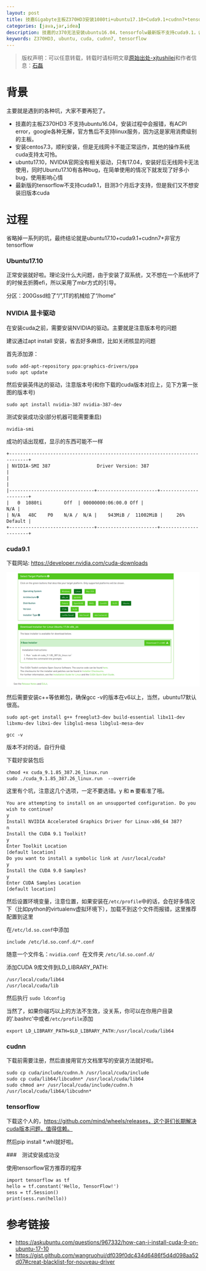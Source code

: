 ```yaml
---
layout: post
title: 技嘉Gigabyte主板Z370HD3安装1080ti+ubuntu17.10+Cuda9.1+cudnn7+tensorflow
categories: [java,jar,idea]
description: 技嘉的z370无法安装ubuntu16.04，tensorfolw最新版不支持cuda9.1，各种坑导致的错误
keywords: Z370HD3, ubuntu, cuda, cudnn7, tensorflow
---
```



> 版权声明：可以任意转载，转载时请标明文章[原始出处-xjtushilei](http://www.xjtushilei.com/2018/01/19/tensorflowcuda9.1/)和作者信息：[石磊](http://www.xjtushilei.com/about/)      


# 背景

主要就是遇到的各种坑，大家不要再犯了。

- 技嘉的主板Z370HD3 不支持ubuntu16.04，安装过程中会报错，有ACPI error，google各种无解，官方售后不支持linux服务，因为这是家用消费级别的主板。
- 安装centos7.3，顺利安装，但是无线网卡不能正常运作，其他的操作系统cuda支持太可怜。
- ubuntu17.10，NVIDIA官网没有相关驱动，只有17.04，安装好后无线网卡无法使用，同时Ubuntu17.10有各种bug，在简单使用的情况下就发现了好多小bug，使用影响心情
- 最新版的tensorflow不支持cuda9.1，目测3个月后才支持，但是我们又不想安装旧版本cuda

# 过程

省略掉一系列的坑，最终结论就是ubuntu17.10+cuda9.1+cudnn7+非官方tensorflow

### Ubuntu17.10

正常安装就好啦。理论没什么大问题，由于安装了双系统，又不想在一个系统坏了的时候去折腾efi，所以采用了mbr方式的引导。

分区：200Gssd给了“/”,1T的机械给了“/home”



### NVIDIA 显卡驱动

在安装cuda之前，需要安装NVIDIA的驱动。主要就是注意版本号的问题


建议通过apt install 安装，省去好多麻烦，比如关闭核显的问题

首先添加源：
```
sudo add-apt-repository ppa:graphics-drivers/ppa
sudo apt update
```
然后安装英伟达的驱动，注意版本号(和你下载的cuda版本对应上，见下方第一张图的版本号)

```
sudo apt install nvidia-387 nvidia-387-dev
```

测试安装成功没(部分机器可能需要重启)
```
nvidia-smi
```

成功的话出现框，显示的东西可能不一样

```
+-----------------------------------------------------------------------------+
| NVIDIA-SMI 387                 Driver Version: 387                    |
|                                                                             |
|-------------------------------+----------------------+----------------------+
|   0  1080ti        Off  | 00000000:06:00.0 Off |                  N/A |
| N/A   48C    P0    N/A /  N/A |    943MiB /  11002MiB |     26%      Default |
+-------------------------------+----------------------+----------------------+
```

### cuda9.1

下载网站: https://developer.nvidia.com/cuda-downloads

![cuda9](/images/blog/tensorflowcuda9.1/1.png)

然后需要安装c++等依赖包，确保gcc -v的版本在v6以上，当然，ubuntu17默认很高。

```
sudo apt-get install g++ freeglut3-dev build-essential libx11-dev libxmu-dev libxi-dev libglu1-mesa libglu1-mesa-dev
```

```
gcc -v
```
版本不对的话，自行升级

下载好安装包后

```
chmod +x cuda_9.1.85_387.26_linux.run 
sudo ./cuda_9.1.85_387.26_linux.run  --override
```

这里有个坑，注意这几个选项，一定不要选错。y 和 **n** 要看准了哦。

```
You are attempting to install on an unsupported configuration. Do you wish to continue?
y
Install NVIDIA Accelerated Graphics Driver for Linux-x86_64 387?
n
Install the CUDA 9.1 Toolkit?
y
Enter Toolkit Location
[default location]
Do you want to install a symbolic link at /usr/local/cuda?
y
Install the CUDA 9.0 Samples?
y
Enter CUDA Samples Location
[default location]
```

然后设置环境变量，注意位置，如果安装在`/etc/profile`中的话，会在好多情况下（比如python的virtualenv虚拟环境下），加载不到这个文件而报错，这里推荐配置到这里

在`/etc/ld.so.conf`中添加
```
include /etc/ld.so.conf.d/*.conf 
```

随意一个文件名：`nvidia.conf `在文件夹 `/etc/ld.so.conf.d/`

添加CUDA 9库文件到LD_LIBRARY_PATH:

```
/usr/local/cuda/lib64
/usr/local/cuda/lib
```
然后执行 `sudo ldconfig`



当然了，如果你碰巧以上的方法不生效，没关系，你可以在你用户目录的'.bashrc'中或者`/etc/profile`添加 
```
export LD_LIBRARY_PATH=$LD_LIBRARY_PATH:/usr/local/cuda/lib64
```

### cudnn

下载前需要注册，然后直接用官方文档里写的安装方法就好啦。

```
sudo cp cuda/include/cudnn.h /usr/local/cuda/include
sudo cp cuda/lib64/libcudnn* /usr/local/cuda/lib64
sudo chmod a+r /usr/local/cuda/include/cudnn.h /usr/local/cuda/lib64/libcudnn*
```
### tensorflow

下载这个人的，https://github.com/mind/wheels/releases，这个哥们长期解决cuda版本问题，值得信赖。

然后pip install *.whl就好啦。

###　测试安装成功没

使用tensorflow官方推荐的程序 
```
import tensorflow as tf
hello = tf.constant('Hello, TensorFlow!')
sess = tf.Session()
print(sess.run(hello))
```

# 参考链接
- https://askubuntu.com/questions/967332/how-can-i-install-cuda-9-on-ubuntu-17-10
- https://gist.github.com/wangruohui/df039f0dc434d6486f5d4d098aa52d07#creat-blacklist-for-nouveau-driver